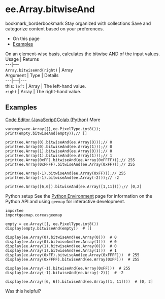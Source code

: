  
#  ee.Array.bitwiseAnd
bookmark_borderbookmark Stay organized with collections  Save and categorize content based on your preferences.
  * On this page
  * [Examples](https://developers.google.com/earth-engine/apidocs/ee-array-bitwiseand#examples)


On an element-wise basis, calculates the bitwise AND of the input values.
Usage | Returns  
---|---  
`Array.bitwiseAnd(right)` | Array  
Argument | Type | Details  
---|---|---  
this: `left` | Array | The left-hand value.  
`right` | Array | The right-hand value.  
## Examples
[Code Editor (JavaScript)](https://developers.google.com/earth-engine/apidocs/ee-array-bitwiseand#code-editor-javascript-sample)[Colab (Python)](https://developers.google.com/earth-engine/apidocs/ee-array-bitwiseand#colab-python-sample) More
```
varempty=ee.Array([],ee.PixelType.int8());
print(empty.bitwiseAnd(empty));// []

print(ee.Array(0).bitwiseAnd(ee.Array(0)));// 0
print(ee.Array(0).bitwiseAnd(ee.Array(1)));// 0
print(ee.Array(1).bitwiseAnd(ee.Array(0)));// 0
print(ee.Array(1).bitwiseAnd(ee.Array(1)));// 1
print(ee.Array(0xFF).bitwiseAnd(ee.Array(0xFFFF)));// 255
print(ee.Array(0xFFFF).bitwiseAnd(ee.Array(0xFF)));// 255

print(ee.Array(-1).bitwiseAnd(ee.Array(0xFF)));// 255
print(ee.Array(-1).bitwiseAnd(ee.Array(-2)));// -2

print(ee.Array([6,6]).bitwiseAnd(ee.Array([1,11])));// [0,2]
```
Python setup
See the [ Python Environment](https://developers.google.com/earth-engine/guides/python_install) page for information on the Python API and using `geemap` for interactive development.
```
importee
importgeemap.coreasgeemap
```
```
empty = ee.Array([], ee.PixelType.int8())
display(empty.bitwiseAnd(empty))  # []

display(ee.Array(0).bitwiseAnd(ee.Array(0)))  # 0
display(ee.Array(0).bitwiseAnd(ee.Array(1)))  # 0
display(ee.Array(1).bitwiseAnd(ee.Array(0)))  # 0
display(ee.Array(1).bitwiseAnd(ee.Array(1)))  # 1
display(ee.Array(0xFF).bitwiseAnd(ee.Array(0xFFFF)))  # 255
display(ee.Array(0xFFFF).bitwiseAnd(ee.Array(0xFF)))  # 255

display(ee.Array(-1).bitwiseAnd(ee.Array(0xFF)))  # 255
display(ee.Array(-1).bitwiseAnd(ee.Array(-2)))  # -2

display(ee.Array([6, 6]).bitwiseAnd(ee.Array([1, 11])))  # [0, 2]
```

Was this helpful?
